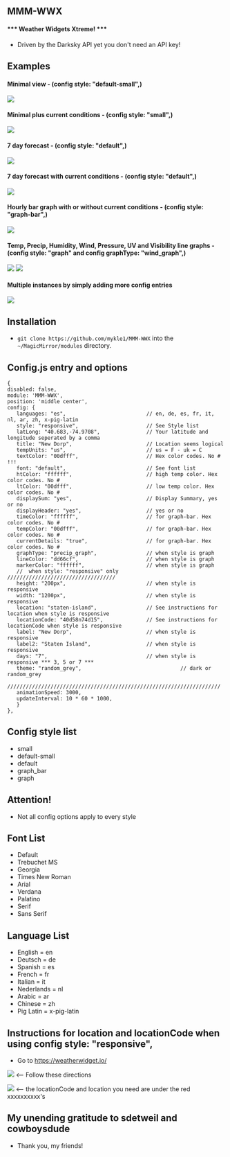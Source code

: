 ## MMM-WWX

#### *** Weather Widgets Xtreme! ***

* Driven by the Darksky API yet you don't need an API key!

## Examples

#### Minimal view - (config style: "default-small",)

![](images/minimal.png)

#### Minimal plus current conditions - (config style: "small",)

![](images/minimalPlus.png)

#### 7 day forecast - (config style: "default",)

![](images/7day.png)

#### 7 day forecast with current conditions - (config style: "default",)

![](images/7dayPlus.png)

#### Hourly bar graph with or without current conditions - (config style: "graph-bar",)

![](images/barGraph.png)

#### Temp, Precip, Humidity, Wind, Pressure, UV and Visibility line graphs - (config style: "graph" and config graphType: "wind_graph",)

![](images/temp.png)
![](images/precip.png)

#### Multiple instances by simply adding more config entries

![](images/multiple.png)

## Installation

* `git clone https://github.com/mykle1/MMM-WWX` into the `~/MagicMirror/modules` directory.

## Config.js entry and options


```
{
disabled: false,
module: 'MMM-WWX',
position: 'middle center',
config: {
   languages: "es",                          // en, de, es, fr, it, nl, ar, zh, x-pig-latin
   style: "responsive",                      // See Style list
   latLong: "40.683,-74.9708",               // Your latitude and longitude seperated by a comma
   title: "New Dorp",                        // Location seems logical
   tempUnits: "us",                          // us = F - uk = C
   textColor: "00dfff",                      // Hex color codes. No # !!!
   font: "default",                          // See font list
   htColor: "ffffff",                        // high temp color. Hex color codes. No #
   ltColor: "00dfff",                        // low temp color. Hex color codes. No #
   displaySum: "yes",                        // Display Summary, yes or no
   displayHeader: "yes",                     // yes or no
   timeColor: "ffffff",                      // for graph-bar. Hex color codes. No #
   tempColor: "00dfff",                      // for graph-bar. Hex color codes. No #
   currentDetails: "true",                   // for graph-bar. Hex color codes. No #
   graphType: "precip_graph",                // when style is graph
   lineColor: "dd66cf",                      // when style is graph
   markerColor: "ffffff",                    // when style is graph
   //  when style: "responsive" only ///////////////////////////////////
   height: "200px",                          // when style is responsive
   width: "1200px",                          // when style is responsive
   location: "staten-island",                // See instructions for location when style is responsive
   locationCode: "40d58n74d15",              // See instructions for locationCode when style is responsive
   label: "New Dorp",                        // when style is responsive
   label2: "Staten Island",                  // when style is responsive
   days: "7",                                // when style is responsive *** 3, 5 or 7 ***
   theme: "random_grey",                                // dark or random_grey
   /////////////////////////////////////////////////////////////////////
   animationSpeed: 3000,
   updateInterval: 10 * 60 * 1000,
   }
},
```

## Config style list

* small
* default-small
* default
* graph_bar
* graph


## Attention!

* Not all config options apply to every style

## Font List

* Default
* Trebuchet MS
* Georgia
* Times New Roman
* Arial
* Verdana
* Palatino
* Serif
* Sans Serif

## Language List

* English = en
* Deutsch = de
* Spanish = es
* French = fr
* Italian = it
* Nederlands = nl
* Arabic = ar
* Chinese = zh
* Pig Latin = x-pig-latin

## Instructions for location and locationCode when using config style: "responsive",

* Go to https://weatherwidget.io/

![](images/333.png) <-- Follow these directions


![](images/444.png) <-- the locationCode and location you need are under the red xxxxxxxxxx's



## My unending gratitude to sdetweil and cowboysdude

* Thank you, my friends!
